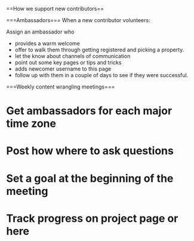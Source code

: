==How we support new contributors==


===Ambassadors===
When a new contributor volunteers:

Assign an ambassador who
* provides a warm welcome
* offer to walk them through getting registered and picking a property.
* let the know about channels of communication
* point out some key pages or tips and tricks
* adds newcomer username to this page
* follow up with them in a couple of days to see if they were successful.

===Weekly content wrangling meetings===

# Get ambassadors for each major time zone
# Post how where to ask questions
# Set a goal at the beginning of the meeting
# Track progress on project page or here